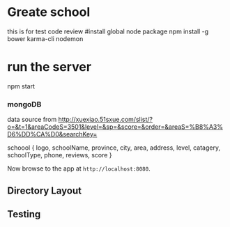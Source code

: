 # Greate school
this is for test code review
#install global node package
npm install -g bower karma-cli nodemon

# run the server
npm start


### mongoDB
data source from http://xuexiao.51sxue.com/slist/?o=&t=1&areaCodeS=3501&level=&sp=&score=&order=&areaS=%B8%A3%D6%DD%CA%D0&searchKey=

schoool 
{
logo,
schoolName,
province, 
city, 
area,
address,
level,
catagery,
schoolType,
phone,
reviews,
score
}



Now browse to the app at `http://localhost:8080`.



## Directory Layout


## Testing
